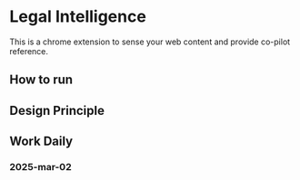 # Legal Intelligence
This is a chrome extension to sense your web content and provide co-pilot reference.

## How to run


## Design Principle


## Work Daily
### 2025-mar-02
